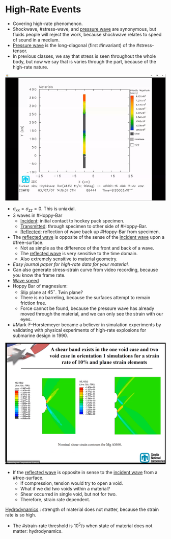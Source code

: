 # High-Rate Events

- Covering high-rate phenomenon.
- Shockwave, #stress-wave, and [pressure wave](pressure-wave.md) are synonymous, but fluids people will reject the work, because shockwave relates to speed of sound in a medium.
- [Pressure wave](pressure-wave.md) is the long-diagonal (first #invariant) of the #stress-tensor.
- In previous classes, we say that stress is seen throughout the whole body, but now we say that is varies through the part, because of the high-rate nature.

![](../../../attachments/engr-743-001-damage-and-fracture/hoppy_bar_210416_121103_EST.png)

- $\sigma_{xx} = \sigma_{zz} = 0$. This is uniaxial.
- 3 waves in #Hoppy-Bar
  - [Incident](incident-wave.md): initial contact to hockey puck specimen.
  - [Transmitted](transmitted-wave.md): through specimen to other side of #Hoppy-Bar.
  - [Reflected](reflected-wave.md): reflection of wave back up #Hoppy-Bar from specimen.
- The [reflected wave](reflected-wave.md) is opposite of the sense of the [incident wave](incident-wave.md) upon a #free-surface.
  - Not as simple as the difference of the front and back of a wave.
  - The [reflected wave](reflected-wave.md) is very sensitive to the time domain.
  - Also extremely sensitive to material geometry.
- _Easy journal paper for high-rate data for your material._
- Can also generate stress-strain curve from video recording, because you know the frame rate.
- [Wave speed](wave-speed.md)
- Hoppy Bar of magnesium:
  - Slip plane at $45^{\circ}$. Twin plane?
  - There is no barreling, because the surfaces attempt to remain friction free.
  - Force cannot be found, because the pressure wave has already moved through the material, and we can only see the strain with our eyes.
- #Mark-F-Horstemeyer became a believer in simulation experiments by validating with physical experiments of high-rate explosions for submarine design in 1990.

![](../../../attachments/engr-743-001-damage-and-fracture/shear_strain_210416_124543_EST.png)

- If the [reflected wave](reflected-wave.md) is opposite in sense to the [incident wave](incident-wave.md) from a #free-surface.
  - If compression, tension would try to open a void.
  - What if we did two voids within a material?
  - Shear occurred in single void, but not for two.
  - Therefore, strain rate dependent. 

[Hydrodynamics](hydrodynamics.md)
: strength of material does not matter, because the strain rate is so high.

- The #strain-rate threshold is $10^{5}/s$ when state of material does not matter: hydrodynamics.
